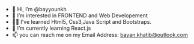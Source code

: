- 👋 Hi, I’m @bayyounkh
- 👀 I’m interested in FRONTEND and Web Developement
- 👩‍🏫 I've learned Html5, Css3,Java Script and Bootstraps.
- 🌱 I’m currently learning React.js
- 📫 you can reach me on my Email Address: bayan.khatib@outlook.com

<!---
bayyounkh/bayyounkh is a ✨ special ✨ repository because its `README.md` (this file) appears on your GitHub profile.
You can click the Preview link to take a look at your changes.
--->
